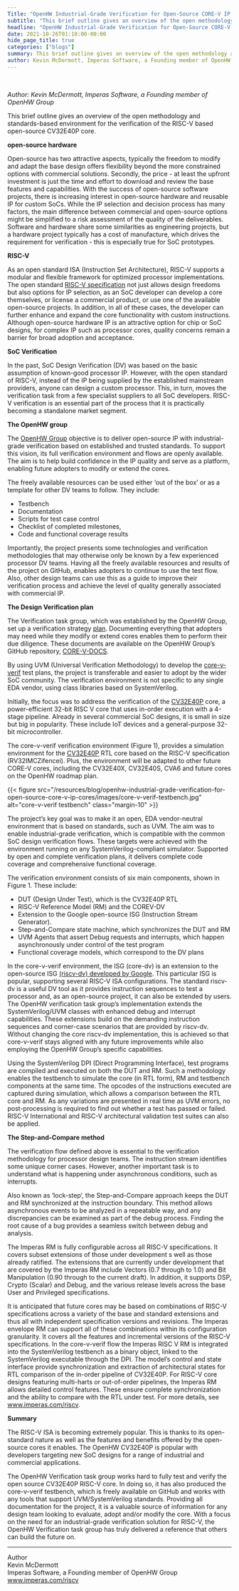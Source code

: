 ```yaml
---
Title: "OpenHW Industrial-Grade Verification for Open-Source CORE-V IP Cores"
subtitle: "This brief outline gives an overview of the open methodology and standards-based environment for the verification of the RISC-V based open-source CV32E40P core."
headline: "OpenHW Industrial-Grade Verification for Open-Source CORE-V IP Cores"
date: 2021-10-26T01:10:00-00:00
hide_page_title: true
categories: ["blogs"]
summary: This brief outline gives an overview of the open methodology and standards-based environment for the verification of the RISC-V based open-source CV32E40P core. 
author: Kevin McDermott, Imperas Software, a Founding member of OpenHW Group
---
```


<br />

*Author: Kevin McDermott, Imperas Software, a Founding member of OpenHW Group*

This brief outline gives an overview of the open methodology and standards-based environment for the verification of the RISC-V based open-source CV32E40P core.

**open-source hardware** 

Open-source has two attractive aspects, typically the freedom to modify and adapt the base design offers flexibility beyond the more constrained options with commercial solutions. Secondly, the price - at least the upfront investment is just the time and effort to download and review the base features and capabilities. With the success of open-source software projects, there is increasing interest in open-source hardware and reusable IP for custom SoCs. While the IP selection and decision process has many factors, the main difference between commercial and open-source options might be simplified to a risk assessment of the quality of the deliverables. Software and hardware share some similarities as engineering projects, but a hardware project typically has a cost of manufacture, which drives the requirement for verification - this is especially true for SoC prototypes.

**RISC-V**

As an open standard ISA (Instruction Set Architecture), RISC-V supports a modular and flexible framework for optimized processor implementations. The open standard [RISC-V specification](https://riscv.org/technical/specifications/) not just allows design freedoms but also options for IP selection, as an SoC developer can develop a core themselves, or license a commercial product, or use one of the available open-source projects. In addition, in all of these cases, the developer can further enhance and expand the core functionality with custom instructions. Although open-source hardware IP is an attractive option for chip or SoC designs, for complex IP such as processor cores, quality concerns remain a barrier for broad adoption and acceptance.

**SoC Verification**

In the past, SoC Design Verification (DV) was based on the basic assumption of known-good processor IP. However, with the open standard of RISC-V, instead of the IP being supplied by the established mainstream providers, anyone can design a custom processor. This, in turn, moves the verification task from a few specialist suppliers to all SoC developers. RISC-V verification is an essential part of the process that it is practically becoming a standalone market segment.  

**The OpenHW group**

The [OpenHW Group](https://www.openhwgroup.org/) objective is to deliver open-source IP with industrial-grade verification based on established and trusted standards. To support this vision, its full verification environment and flows are openly available. The aim is to help build confidence in the IP quality and serve as a platform, enabling future adopters to modify or extend the cores. 

The freely available resources can be used either ‘out of the box’ or as a template for other DV teams to follow. They include: 
- Testbench
- Documentation
- Scripts for test case control
- Checklist of completed milestones,
- Code and functional coverage results

Importantly, the project presents some technologies and verification methodologies that may otherwise only be known by a few experienced processor DV teams. Having all the freely available resources and results of the project on GitHub, enables adopters to continue to use the test flow. Also, other design teams can use this as a guide to improve their verification process and achieve the level of quality generally associated with commercial IP. 

**The Design Verification plan**

The Verification task group, which was established by the OpenHW Group, set up a verification strategy [plan](https://core-v-docs-verif-strat.readthedocs.io/en/latest/). Documenting everything that adopters may need while they modify or extend cores enables them to perform their due diligence. These documents are available on the OpenHW Group’s GitHub repository, [CORE-V-DOCS](https://github.com/openhwgroup/core-v-docs). 

By using UVM (Universal Verification Methodology) to develop the [core-v-verif](https://github.com/openhwgroup/core-v-verif) test plans, the project is transferable and easier to adopt by the wider SoC community. The verification environment is not specific to any single EDA vendor, using class libraries based on SystemVerilog. 

Initially, the focus was to address the verification of the [CV32E40P](https://github.com/openhwgroup/cv32e40p) core, a power-efficient 32-bit RISC V core that uses in-order execution with a 4-stage pipeline. Already in several commercial SoC designs, it is small in size but big in popularity. These include IoT devices and a general-purpose 32-bit microcontroller. 

The core-v-verif verification environment (Figure 1), provides a simulation environment for the [CV32E40P](https://github.com/openhwgroup/core-v-docs/tree/master/verif/CV32E40P) RTL core based on the RISC-V specification (RV32IMCZifencei). Plus, the environment will be adapted to other future CORE-V cores, including the CV32E40X, CV32E40S, CVA6 and future cores on the OpenHW roadmap plan.

{{< figure src="/resources/blog/openhw-industrial-grade-verification-for-open-source-core-v-ip-cores/images/core-v-verif-testbench.jpg" alt="core-v-verif testbench" class="margin-10" >}}  

The project’s key goal was to make it an open, EDA vendor-neutral environment that is based on standards, such as UVM. The aim was to enable industrial-grade verification, which is compatible with the common SoC design verification flows. These targets were achieved with the environment running on any SystemVerilog-compliant simulator. Supported by open and complete verification plans, it delivers complete code coverage and comprehensive functional coverage. 

The verification environment consists of six main components, shown in Figure 1. These include: 
- DUT (Design Under Test), which is the CV32E40P RTL
- RISC-V Reference Model (RM) and the COREV-DV
- Extension to the Google open-source ISG (Instruction Stream Generator). 
- Step-and-Compare state machine, which synchronizes the DUT and RM
- UVM Agents that assert Debug requests and interrupts, which happen asynchronously under control of the test program
- Functional coverage models, which correspond to the DV plans

In the core-v-verif environment, the ISG (core-dv) is an extension to the open-source ISG [(riscv-dv) developed by Google](https://github.com/google/riscv-dv). This particular ISG is popular, supporting several RISC-V ISA configurations. The standard riscv-dv is a useful DV tool as it provides instruction sequences to test a processor and, as an open-source project, it can also be extended by users. The OpenHW verification task group’s implementation extends the SystemVerilog/UVM classes with enhanced debug and interrupt capabilities. These extensions build on the demanding instruction sequences and corner-case scenarios that are provided by riscv-dv. Without changing the core riscv-dv implementation, this is achieved so that core-v-verif stays aligned with any future improvements while also employing the OpenHW Group’s specific capabilities.

Using the SystemVerilog DPI (Direct Programming Interface), test programs are compiled and executed on both the DUT and RM. Such a methodology enables the testbench to simulate the core (in RTL form), RM and testbench components at the same time. The opcodes of the instructions executed are captured during simulation, which allows a comparison between the RTL core and RM. As any variations are presented in real time as UVM errors, no post-processing is required to find out whether a test has passed or failed. RISC-V International and RISC-V architectural validation test suites can also be applied. 

**The Step-and-Compare method**

The verification flow defined above is essential to the verification methodology for processor design teams. The instruction stream identifies some unique corner cases. However, another important task is to understand what is happening under asynchronous conditions, such as interrupts. 

Also known as ‘lock-step’, the Step-and-Compare approach keeps the DUT and RM synchronized at the instruction boundary. This method allows asynchronous events to be analyzed in a repeatable way, and any discrepancies can be examined as part of the debug process. Finding the root cause of a bug provides a seamless switch between debug and analysis. 

The Imperas RM is fully configurable across all RISC-V specifications. It covers subset extensions of those under development s well as those already ratified. The extensions that are currently under development that are covered by the Imperas RM include Vectors (0.7 through to 1.0) and Bit Manipulation (0.90 through to the current draft). In addition, it supports DSP, Crypto (Scalar) and Debug, and the various release levels across the base User and Privileged specifications. 

It is anticipated that future cores may be based on combinations of RISC-V specifications across a variety of the base and standard extensions and thus all with independent specification versions and revisions. The Imperas envelope RM can support all of these combinations within its configuration granularity. It covers all the features and incremental versions of the RISC-V specifications. In the core-v-verif flow the Imperas RISC V RM is integrated into the SystemVerilog testbench as a binary object, linked to the SystemVerilog executable through the DPI. The model’s control and state interface provide synchronization and extraction of architectural states for RTL comparison of the in-order pipeline of CV32E40P. For RISC-V core designs featuring multi-harts or out-of-order pipelines, the Imperas RM allows detailed control features. These ensure complete synchronization and the ability to compare with the RTL under test. For more details, see www.imperas.com/riscv.


**Summary**

The RISC-V ISA is becoming extremely popular. This is thanks to its open-standard nature as well as the features and benefits offered by the open-source cores it enables. The OpenHW CV32E40P is popular with developers targeting new SoC designs for a range of industrial and commercial applications. 

The OpenHW Verification task group works hard to fully test and verify the open source CV32E40P RISC-V core. In doing so, it has also produced the core-v-verif testbench, which is freely available on GitHub and works with any tools that support UVM/SystemVerilog standards. Providing all documentation for the project, it is a valuable source of information for any design team looking to evaluate, adopt and/or modify the core. With a focus on the need for an industrial-grade verification solution for RISC-V, the OpenHW Verification task group has truly delivered a reference that others can build the future on. 

---
Author  
Kevin McDermott  
Imperas Software, a Founding member of OpenHW Group  
www.imperas.com/riscv
